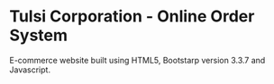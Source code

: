 # Tulsi Corporation - Online Order System <br>
E-commerce website built using HTML5, Bootstarp version 3.3.7 and Javascript.
